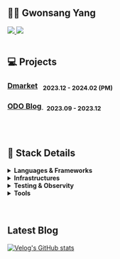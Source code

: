 ## 👋🏻 Gwonsang Yang 
<div align="left">
  <a href="https://www.linkedin.com/in/gwonsang-yang-b3743a250/">
        <img src="https://img.shields.io/badge/LinkedIn-0077B5?style=flat&logo=linkedin&logoColor=white"> 
  </a>     
  <a href="https://velog.io/@gwon477">
        <img src="https://img.shields.io/badge/Velog-20c997?style=flat&logo=Vimeo&logoColor=white"> 
  </a>
</div>
<br>


## 💻 Projects
<p>
<h3><a href="https://github.com/gwon477/Dmarket"> Dmarket</a> &nbsp; <sub> 2023.12 - 2024.02 (PM) </sub></h3>
<h3> <a href="https://github.com/gwon477/ODO-Blog-Service"> ODO Blog </a> &nbsp; <sub> 2023.09 - 2023.12 </sub> </h3>
</p>

<br>
<br>

## 📝 Stack Details </h2>
  
<details>
<summary> <strong>Languages & Frameworks</strong> </summary>
  
  |Subcategory|Details|Tag|
  |:------|:---|:-----|
  |Programming Languages|Java, Python|![](https://img.shields.io/badge/Java-EC1C24?style=flat&logo=OpenJDK&logoColor=white")<img src="https://img.shields.io/badge/Python-3776AB?style=flat&logo=Python&logoColor=white">|
  |Web Frameworks|Spring Boot, Spring, NestJS|![springboot](https://img.shields.io/badge/SpringBoot-6DB33F?style=flat&logo=Springboot&logoColor=white)![spring](https://img.shields.io/badge/Spring-6DB33F?style=flat&logo=Spring&logoColor=white)![nestjs](https://img.shields.io/badge/NestJs-E0234E?style=flat&logo=NestJS&logoColor=white)|
  |Data Access|JPA, MyBatis, Prisma||
  |etc|JWT, Spring Batch||
  
</details>

<details>
<summary> <strong>Infrastructures</strong>  </summary>
  
  |Subcategory|Details|
  |:------|:---|
  |Cloud|AWS, KC|
  |Deploy|GitActions, Jenkins, Docker|
  |DataBase(RDB)|Mysql, MariaDB, Redis|
  |DataBase(Nosql)|MongoDB|
  
</details>
<details>
<summary> <strong>Testing & Observity</strong>  </summary>
  
  |Subcategory|Details|
  |:------|:---|
  |Testing|Junit5, JMeter|
  |Observity|Prometeus, Grafana|
  
</details>
<details>
<summary> <strong>Tools</strong>  </summary>
  
  |Subcategory|Details|
  |:------|:---|
  |Development|Intellij, VScode|
  |Collaboration|Notion, Jira, Figma, Slack, Canva|
  |Version Controll|Github|
  
</details>

<br>
<br>

<h2 align="left"> Latest Blog</h3>
<div align="left">

  [![Velog's GitHub stats](https://velog-readme-stats.vercel.app/api?name=gwon477)](https://github.com/@gwon477/velog-readme-stats)

</div>

